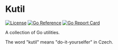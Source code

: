 Kutil
=====

[![License](https://img.shields.io/badge/License-Apache%202.0-blue.svg)](https://opensource.org/licenses/Apache-2.0)
[![Go Reference](https://pkg.go.dev/badge/github.com/tliron/kutil.svg)](https://pkg.go.dev/github.com/tliron/kutil)
[![Go Report Card](https://goreportcard.com/badge/github.com/tliron/kutil)](https://goreportcard.com/report/github.com/tliron/kutil)

A collection of Go utilities.

The word "kutil" means "do-it-yourselfer" in Czech.
